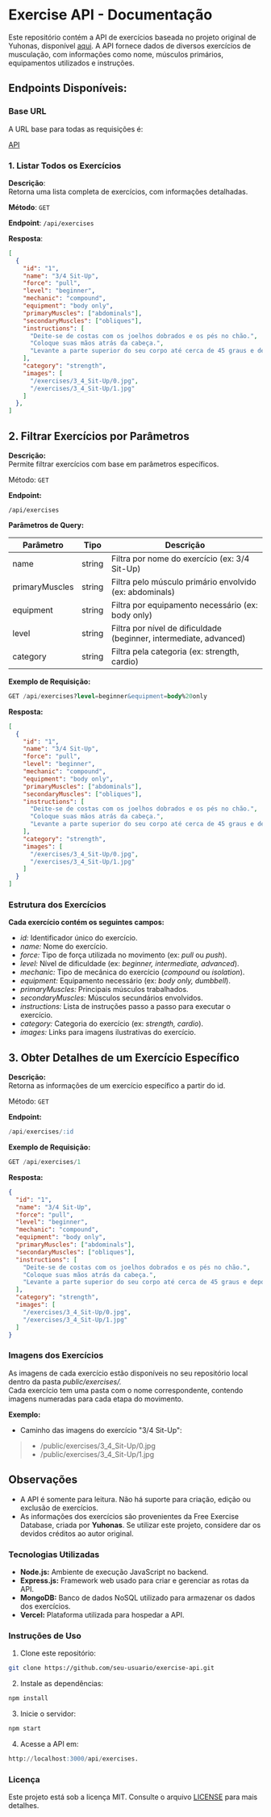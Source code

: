 # Exercise API - Documentação

Este repositório contém a API de exercícios baseada no projeto original de Yuhonas, disponível [aqui](https://github.com/yuhonas/free-exercise-db). A API fornece dados de diversos exercícios de musculação, com informações como nome, músculos primários, equipamentos utilizados e instruções.

## Endpoints Disponíveis:

### Base URL

A URL base para todas as requisições é:

[API](https://libapi.vercel.app/api/exercises)


### 1. Listar Todos os Exercícios

**Descrição**:<br>Retorna uma lista completa de exercícios, com informações detalhadas.

**Método**: `GET`

**Endpoint**: 
``/api/exercises``

**Resposta**:

```json
[
  {
    "id": "1",
    "name": "3/4 Sit-Up",
    "force": "pull",
    "level": "beginner",
    "mechanic": "compound",
    "equipment": "body only",
    "primaryMuscles": ["abdominals"],
    "secondaryMuscles": ["obliques"],
    "instructions": [
      "Deite-se de costas com os joelhos dobrados e os pés no chão.",
      "Coloque suas mãos atrás da cabeça.",
      "Levante a parte superior do seu corpo até cerca de 45 graus e depois desça."
    ],
    "category": "strength",
    "images": [
      "/exercises/3_4_Sit-Up/0.jpg",
      "/exercises/3_4_Sit-Up/1.jpg"
    ]
  },
]
```
## 2. Filtrar Exercícios por Parâmetros

**Descrição:**<br>Permite filtrar exercícios com base em parâmetros específicos.

Método: ``GET``

**Endpoint:**

``/api/exercises``

**Parâmetros de Query:**

|Parâmetro| Tipo | Descrição|
|---------|------|----------|
|name|	string |  Filtra  por nome do exercício (ex: 3/4 Sit-Up) |
|primaryMuscles|	string |	Filtra pelo músculo primário envolvido (ex: abdominals) |
|equipment |	string |	Filtra por equipamento necessário (ex: body only) |
|level |	string |	Filtra por nível de dificuldade (beginner, intermediate, advanced) |
|category |	string |	Filtra pela categoria (ex: strength, cardio) |

**Exemplo de Requisição:**

```sql
GET /api/exercises?level=beginner&equipment=body%20only
```
**Resposta:**

```json
[
  {
    "id": "1",
    "name": "3/4 Sit-Up",
    "force": "pull",
    "level": "beginner",
    "mechanic": "compound",
    "equipment": "body only",
    "primaryMuscles": ["abdominals"],
    "secondaryMuscles": ["obliques"],
    "instructions": [
      "Deite-se de costas com os joelhos dobrados e os pés no chão.",
      "Coloque suas mãos atrás da cabeça.",
      "Levante a parte superior do seu corpo até cerca de 45 graus e depois desça."
    ],
    "category": "strength",
    "images": [
      "/exercises/3_4_Sit-Up/0.jpg",
      "/exercises/3_4_Sit-Up/1.jpg"
    ]
  }
]
```
### Estrutura dos Exercícios

**Cada exercício contém os seguintes campos:**

- *id:* Identificador único do exercício.
- *name:* Nome do exercício.
- *force:* Tipo de força utilizada no movimento (ex: *pull* ou *push*).
- *level:* Nível de dificuldade (ex: *beginner, intermediate, advanced*).
- *mechanic:* Tipo de mecânica do exercício (*compound* ou *isolation*).
- *equipment:* Equipamento necessário (ex: *body only, dumbbell*).
- *primaryMuscles:* Principais músculos trabalhados.
- *secondaryMuscles:* Músculos secundários envolvidos.
- *instructions:* Lista de instruções passo a passo para executar o exercício.
- *category:* Categoria do exercício (ex: *strength, cardio*).
- *images:* Links para imagens ilustrativas do exercício.

## 3. Obter Detalhes de um Exercício Específico

**Descrição:**<br>Retorna as informações de um exercício específico a partir do id.

Método: ``GET``

**Endpoint:**

```sql
/api/exercises/:id
```

**Exemplo de Requisição:**

```sql
GET /api/exercises/1
```
**Resposta:**

```json
{
  "id": "1",
  "name": "3/4 Sit-Up",
  "force": "pull",
  "level": "beginner",
  "mechanic": "compound",
  "equipment": "body only",
  "primaryMuscles": ["abdominals"],
  "secondaryMuscles": ["obliques"],
  "instructions": [
    "Deite-se de costas com os joelhos dobrados e os pés no chão.",
    "Coloque suas mãos atrás da cabeça.",
    "Levante a parte superior do seu corpo até cerca de 45 graus e depois desça."
  ],
  "category": "strength",
  "images": [
    "/exercises/3_4_Sit-Up/0.jpg",
    "/exercises/3_4_Sit-Up/1.jpg"
  ]
}
```
### Imagens dos Exercícios

As imagens de cada exercício estão disponíveis no seu repositório local dentro da pasta *public/exercises/.*<br>
Cada exercício tem uma pasta com o nome correspondente, contendo imagens numeradas para cada etapa do movimento.

**Exemplo:**
- Caminho das imagens do exercício "3/4 Sit-Up":
> - /public/exercises/3_4_Sit-Up/0.jpg
> - /public/exercises/3_4_Sit-Up/1.jpg

## Observações
- A API é somente para leitura. Não há suporte para criação, edição ou exclusão de exercícios.
- As informações dos exercícios são provenientes da Free Exercise Database, criada por **Yuhonas**. Se utilizar este projeto, considere dar os devidos créditos ao autor original.

### Tecnologias Utilizadas
- **Node.js:** Ambiente de execução JavaScript no backend.
- **Express.js:** Framework web usado para criar e gerenciar as rotas da API.
- **MongoDB:** Banco de dados NoSQL utilizado para armazenar os dados dos exercícios.
- **Vercel:** Plataforma utilizada para hospedar a API.

### Instruções de Uso
1. Clone este repositório:

```bash
git clone https://github.com/seu-usuario/exercise-api.git
```

2. Instale as dependências:

```bash
npm install
```

3. Inicie o servidor:

```bash
npm start
```

4. Acesse a API em:
```sql
http://localhost:3000/api/exercises.
```

### Licença
Este projeto está sob a licença MIT. Consulte o arquivo [LICENSE](LICENSE) para mais detalhes.
